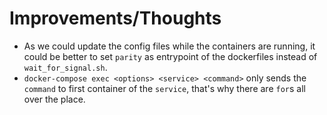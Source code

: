 


# Improvements/Thoughts

- As we could update the config files while the containers are running, 
  it could be better to set `parity` as entrypoint of the dockerfiles 
  instead of `wait_for_signal.sh`.
- `docker-compose exec <options> <service> <command>` only sends the 
  `command` to first container of the `service`, that's why there are 
  `for`s all over the place.
